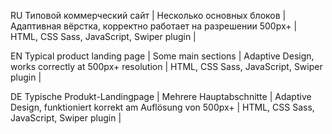 RU Типовой коммерческий сайт | Несколько основных блоков | Адаптивная вёрстка, корректно работает на разрешении 500px+ | HTML, CSS Sass, JavaScript, Swiper plugin |

EN Typical product landing page | Some main sections | Adaptive Design, works correctly at 500px+ resolution | HTML, CSS Sass, JavaScript, Swiper plugin |

DE Typische Produkt-Landingpage | Mehrere Hauptabschnitte | Adaptive Design, funktioniert korrekt am Auflösung von 500px+ | HTML, CSS Sass, JavaScript, Swiper plugin |